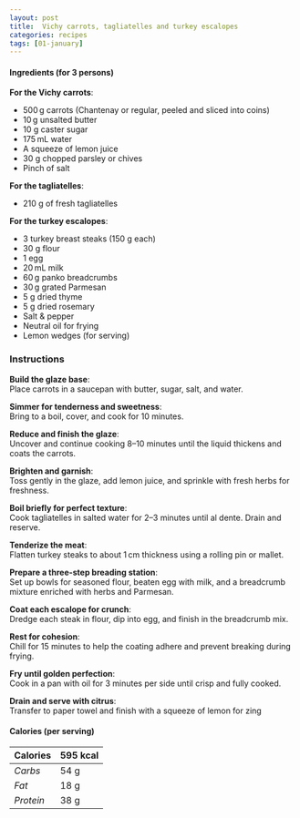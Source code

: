 ```yaml
---
layout: post
title:  Vichy carrots, tagliatelles and turkey escalopes
categories: recipes
tags: [01-january]
---
```


#### Ingredients (for 3 persons)

**For the Vichy carrots**:
- 500 g carrots (Chantenay or regular, peeled and sliced into coins)
- 10 g unsalted butter
- 10 g caster sugar
- 175 mL water
- A squeeze of lemon juice
- 30 g chopped parsley or chives
- Pinch of salt

**For the tagliatelles**:
- 210 g of fresh tagliatelles

**For the turkey escalopes**:
- 3 turkey breast steaks (150 g each)
- 30 g flour
- 1 egg
- 20 mL milk
- 60 g panko breadcrumbs
- 30 g grated Parmesan
- 5 g dried thyme
- 5 g dried rosemary
- Salt & pepper
- Neutral oil for frying
- Lemon wedges (for serving)

### Instructions

**Build the glaze base**: <br/>
Place carrots in a saucepan with butter, sugar, salt, and water.

**Simmer for tenderness and sweetness**: <br/>
Bring to a boil, cover, and cook for 10 minutes.

**Reduce and finish the glaze**: <br/>
Uncover and continue cooking 8–10 minutes until the liquid thickens and coats the carrots.

**Brighten and garnish**: <br/>
Toss gently in the glaze, add lemon juice, and sprinkle with fresh herbs for freshness.

**Boil briefly for perfect texture**: <br/>
Cook tagliatelles in salted water for 2–3 minutes until al dente. Drain and reserve.

**Tenderize the meat**: <br/>
Flatten turkey steaks to about 1 cm thickness using a rolling pin or mallet.

**Prepare a three-step breading station**: <br/>
Set up bowls for seasoned flour, beaten egg with milk, and a breadcrumb mixture enriched with herbs and Parmesan.

**Coat each escalope for crunch**: <br/>
Dredge each steak in flour, dip into egg, and finish in the breadcrumb mix.

**Rest for cohesion**: <br/>
Chill for 15 minutes to help the coating adhere and prevent breaking during frying.

**Fry until golden perfection**: <br/>
Cook in a pan with oil for 3 minutes per side until crisp and fully cooked.

**Drain and serve with citrus**: <br/>
Transfer to paper towel and finish with a squeeze of lemon for zing

#### Calories (per serving)

| **Calories** | 595 kcal |
| ----------- | ----------- |
| *Carbs*     | 54 g       |
| *Fat*       | 18 g       |
| *Protein*   | 38 g        |
